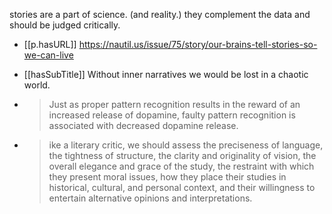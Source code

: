 


stories are a part of science. (and reality.) they complement the data and should be judged critically.

- [[p.hasURL]] https://nautil.us/issue/75/story/our-brains-tell-stories-so-we-can-live
- [[hasSubTitle]] Without inner narratives we would be lost in a chaotic world. 

- > Just as proper pattern recognition results in the reward of an increased release of dopamine, faulty pattern recognition is associated with decreased dopamine release. 

- > ike a literary critic, we should assess the preciseness of language, the tightness of structure, the clarity and originality of vision, the overall elegance and grace of the study, the restraint with which they present moral issues, how they place their studies in historical, cultural, and personal context, and their willingness to entertain alternative opinions and interpretations.
